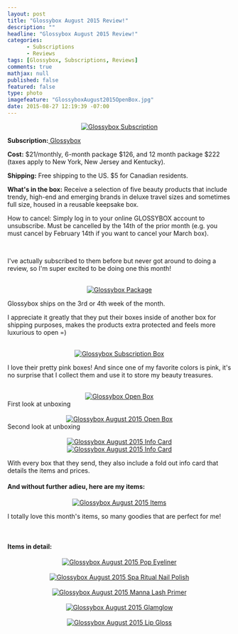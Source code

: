 ```yaml
---
layout: post
title: "Glossybox August 2015 Review!"
description: ""
headline: "Glossybox August 2015 Review!"
categories: 
      - Subscriptions
      - Reviews
tags: [Glossybox, Subscriptions, Reviews]
comments: true
mathjax: null
published: false
featured: false
type: photo
imagefeature: "GlossyboxAugust2015OpenBox.jpg"
date: 2015-08-27 12:19:39 -07:00
---
```


<center><a href="https://www.glossybox.com/referal?CI=MTMzODY3" target="_blank">
<img src="/images//GlossyboxAugust2015Package.jpg" border="0" style="border:none;max-width:100%;" alt="Glossybox Subscription" />
</a></center>
<p><b>Subscription:</b><a href="https://www.glossybox.com/referal?CI=MTMzODY3" target="_blank"> Glossybox</a></p>
<p><b>Cost:</b> $21/monthly, 6-month package $126, and 12 month package $222 (taxes apply to New York, New Jersey and Kentucky).</p>
<p><b>Shipping:</b> Free shipping to the US. $5 for Canadian residents.</p>
<p><b>What's in the box:</b> Receive a selection of five beauty products that include trendy, high-end and emerging brands in deluxe travel sizes and sometimes full size, housed in a reusable keepsake box.</p>
<p>How to cancel: Simply log in to your online GLOSSYBOX account to unsubscribe. Must be cancelled by the 14th of the prior month (e.g. you must cancel by February 14th if you want to cancel your March box).</p>
<br>

<p>I've actually subscribed to them before but never got around to doing a review, so I'm super excited to be doing one this month!</p>

<br>

<center><a href="https://www.glossybox.com/referal?CI=MTMzODY3" target="_blank">
<img src="/images//GlossyboxAugust2015OpenPackage.jpg" border="0" style="border:none;max-width:100%;" alt="Glossybox Package" />
</a></center>

<p>Glossybox ships on the 3rd or 4th week of the month.</p>

<p>I appreciate it greatly that they put their boxes inside of another box for shipping purposes, makes the products extra protected and feels more luxurious to open =)</p>

<br>

<center><a href="https://www.glossybox.com/referal?CI=MTMzODY3" target="_blank">
<img src="/images//GlossyboxAugust2015Box.jpg" border="0" style="border:none;max-width:100%;" alt="Glossybox Subscription Box" />
</a></center>

<p>I love their pretty pink boxes! And since one of my favorite colors is pink, it's no surprise that I collect them and use it to store my beauty treasures.</p>

<br>

<center><a href="https://www.glossybox.com/referal?CI=MTMzODY3" target="_blank">
<img src="/images//GlossyboxAugust2015OpenBox.jpg" border="0" style="border:none;max-width:100%;" alt="Glossybox Open Box" />
</a></center>
<figcaption>First look at unboxing</figcaption>

<br>

<center><a href="https://www.glossybox.com/referal?CI=MTMzODY3" target="_blank">
<img src="/images//GlossyboxAugust2015OpenBox2.jpg" border="0" style="border:none;max-width:100%;" alt="Glossybox August 2015 Open Box" />
</a></center>
<figcaption>Second look at unboxing</figcaption>

<br>

<center><a href="https://www.glossybox.com/referal?CI=MTMzODY3" target="_blank">
<img src="/images//GlossyboxAugust2015Info.jpg" border="0" style="border:none;max-width:100%;" alt="Glossybox August 2015 Info Card" />
</a></center>

<center><a href="https://www.glossybox.com/referal?CI=MTMzODY3" target="_blank">
<img src="/images//GlossyboxAugust2015Info2.jpg" border="0" style="border:none;max-width:100%;" alt="Glossybox August 2015 Info Card" />
</a></center>

<p>With every box that they send, they also include a fold out info card that details the items and prices.</p>

<H4>And without further adieu, here are my items:</H4>

<center><a href="https://www.glossybox.com/referal?CI=MTMzODY3" target="_blank">
<img src="/images//GlossyboxAugust2015Items.jpg" border="0" style="border:none;max-width:100%;" alt="Glossybox August 2015 Items" />
</a></center>

<p>I totally love this month's items, so many goodies that are perfect for me!</p>

<br>

<H4>Items in detail:</H4>

<center><a href="https://www.glossybox.com/referal?CI=MTMzODY3" target="_blank">
<img src="/images//GlossyboxAugust2015Eyeliner.jpg" border="0" style="border:none;max-width:100%;" alt="Glossybox August 2015 Pop Eyeliner" />
</a></center>

<br>

<center><a href="https://www.glossybox.com/referal?CI=MTMzODY3" target="_blank">
<img src="/images//GlossyboxAugust2015NailPolish.jpg" border="0" style="border:none;max-width:100%;" alt="Glossybox August 2015 Spa Ritual Nail Polish" />
</a></center>

<br>

<center><a href="https://www.glossybox.com/referal?CI=MTMzODY3" target="_blank">
<img src="/images//GlossyboxAugust2015Manna.jpg" border="0" style="border:none;max-width:100%;" alt="Glossybox August 2015 Manna Lash Primer" />
</a></center>

<br>

<center><a href="https://www.glossybox.com/referal?CI=MTMzODY3" target="_blank">
<img src="/images//GlossyboxAugust2015Glamglow.jpg" border="0" style="border:none;max-width:100%;" alt="Glossybox August 2015 Glamglow" />
</a></center>

<br>

<center><a href="https://www.glossybox.com/referal?CI=MTMzODY3" target="_blank">
<img src="/images//GlossyboxAugust2015Lip.jpg" border="0" style="border:none;max-width:100%;" alt="Glossybox August 2015 Lip Gloss" />
</a></center>
